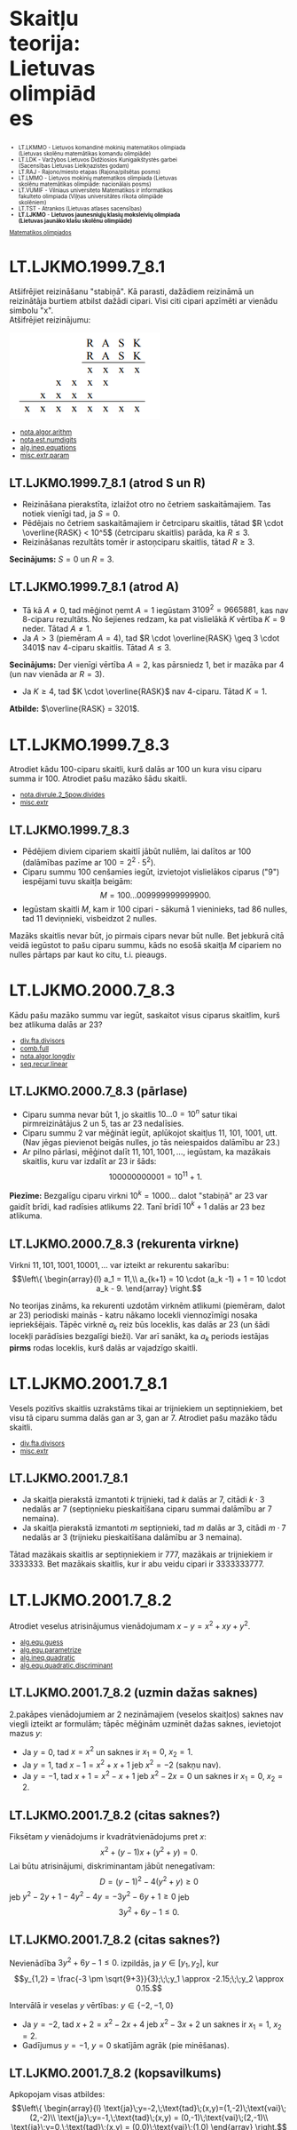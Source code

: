 # &nbsp;

<hgroup style="font-size:70%; width:35%;">

<h1 style="font-size:28pt">Skaitļu teorija: Lietuvas olimpiādes</h1>

</hgroup>
<hgroup style="font-size:70%; width:65%;">

* LT.LKMMO - Lietuvos komandinė mokinių matematikos 
olimpiada (Lietuvas skolēnu matemātikas komandu olimpiāde)
* LT.LDK - Varžybos Lietuvos Didžiosios Kunigaikštystės garbei
(Sacensības Lietuvas Lielkņazistes godam)  
* LT.RAJ - Rajono/miesto etapas (Rajona/pilsētas posms)  
* LT.LMMO - Lietuvos mokinių matematikos olimpiada (Lietuvas skolēnu
matemātikas olimpiāde: nacionālais posms)  
* LT.VUMIF - Vilniaus universiteto Matematikos ir 
informatikos fakulteto olimpiada (Viļņas universitātes 
rīkota olimpiāde skolēniem)  
* LT.TST - Atrankos (Lietuvas atlases sacensības)
* <blue>**LT.LJKMO** - **Lietuvos jaunesniųjų klasių moksleivių olimpiada (Lietuvas
jaunāko klašu skolēnu olimpiāde)**</blue>

[Matematikos olimpiados](http://mif.vu.lt/matematikos-olimpiados/)

</hgroup>


# <lo-sample/> LT.LJKMO.1999.7_8.1

Atšifrējiet reizināšanu "stabiņā". Kā parasti, dažādiem 
reizināmā un reizinātāja burtiem atbilst dažādi cipari. 
Visi citi cipari apzīmēti ar vienādu simbolu "x".  
Atšifrējiet reizinājumu:

![Rēbuss](LT.LJKMO.1999.7_8.1.png)

<small>

* [nota.algor.arithm](#)
* [nota.est.numdigits](#)
* [alg.ineq.equations](#)
* [misc.extr.param](#)

</small>

<!--
lt=
Iššifruokite daugybą "stulpeliu". Kaip visada skirtingoms 
dauginamojo ir daugiklio raidėms atitinka skirtingi skaičiai. 
Visi kiti skaičiai pažymėti vienodu simboliu x.  
Iššifruokite šią sandaugą.
-->

<!--
questionType=Find.All
-->

## <lo-soln/> LT.LJKMO.1999.7_8.1 (atrod S un R)

* Reizināšana pierakstīta, izlaižot otro no četriem saskaitāmajiem. Tas notiek vienīgi tad, ja 
$S=0$. 
* Pēdējais no četriem saskaitāmajiem ir četrciparu skaitlis, 
tātad $R \cdot \overline{RASK} < 10^5$ (četrciparu skaitlis) parāda, ka $R \leq 3$. 
* Reizināšanas rezultāts tomēr ir astoņciparu skaitlis, tātad $R \geq 3$. 

**Secinājums:** $S=0$ un $R=3$. 

## <lo-soln/> LT.LJKMO.1999.7_8.1 (atrod A)

* Tā kā $A \neq 0$, tad mēģinot ņemt $A = 1$ iegūstam $3109^2 = 9665881$, 
kas nav 8-ciparu rezultāts. No šejienes redzam, ka pat vislielākā 
$K$ vērtība $K=9$ neder. Tātad $A \neq 1$. 
* Ja $A > 3$ (piemēram $A=4$), tad $R \cdot \overline{RASK} \geq 3 \cdot 3401$ nav 4-ciparu skaitlis. 
Tātad $A \leq 3$. 

**Secinājums:** Der vienīgi vērtība $A=2$, kas pārsniedz $1$, bet ir mazāka par $4$ (un nav vienāda ar $R=3$).

* Ja $K \geq 4$, tad $K \cdot \overline{RASK}$ nav 4-ciparu. Tātad $K=1$. 

**Atbilde:** $\overline{RASK} = 3201$. 





# <lo-sample/> LT.LJKMO.1999.7_8.3

Atrodiet kādu $100$-ciparu skaitli, kurš dalās ar $100$ 
un kura visu ciparu summa ir $100$. Atrodiet pašu mazāko šādu skaitli. 

<small>

* [nota.divrule.2_5pow.divides](#)
* [misc.extr](#)

</small>

<!--
lt=
Raskite kokį nors $100$-ženklį skaičių, kuris dalijasi 
iš $100$ ir kurio visų skaitmenų suma yra
$100$. Raskite patį mažiausią tokį skaičių.
-->

<!--
questionType=Find.Any,Find.Min
-->



## <lo-soln/> LT.LJKMO.1999.7_8.3

* Pēdējiem diviem cipariem skaitlī jābūt nullēm, lai dalītos ar $100$ (dalāmības pazīme ar $100 = 2^2 \cdot 5^2$). 
* Ciparu summu $100$ cenšamies iegūt, izvietojot vislielākos ciparus ("9") iespējami tuvu skaitļa beigām:
$$M = 100\ldots009999999999900.$$
* Iegūstam skaitli $M$, kam ir $100$ cipari - sākumā $1$ vieninieks, tad $86$ nulles, tad $11$ deviņnieki, visbeidzot $2$ nulles.

Mazāks skaitlis nevar būt, jo pirmais cipars nevar būt nulle. Bet jebkurā citā veidā iegūstot to pašu ciparu summu, 
kāds no esošā skaitļa $M$ cipariem no nulles pārtaps par kaut ko citu, t.i. pieaugs.



# <lo-sample/> LT.LJKMO.2000.7_8.3

Kādu pašu mazāko summu var iegūt, saskaitot visus ciparus skaitlim, 
kurš bez atlikuma dalās ar $23$? 

<small>

* [div.fta.divisors](#)
* [comb.full](#)
* [nota.algor.longdiv](#)
* [seq.recur.linear](#)

</small>

<!--
lt=
Kokią pačią mažiausią sumą galime gauti sudėję visus be liekanos iš $23$
besidalijančio skaičiaus skaitmenis?
-->

<!--
questionType=Find.Min
-->


## <lo-soln/> LT.LJKMO.2000.7_8.3 (pārlase)

* Ciparu summa nevar būt $1$, jo skaitlis $10\ldots0 = 10^n$ satur tikai 
pirmreizinātājus $2$ un $5$, tas ar $23$ nedalīsies.
* Ciparu summu $2$ var mēģināt iegūt, aplūkojot skaitļus $11$, $101$, $1001$, utt. 
(Nav jēgas pievienot beigās nulles, jo tās neiespaidos dalāmību ar $23$.)
* Ar pilno pārlasi, mēģinot dalīt $11, 101, 1001,\ldots$, iegūstam, ka mazākais skaitlis, kuru var izdalīt ar $23$ ir šāds:
$$100000000001 = 10^{11} + 1.$$

**Piezīme:** Bezgalīgu ciparu virkni $10^k = 1000\ldots$ dalot "stabiņā" ar $23$ var gaidīt brīdi, 
kad radīsies atlikums $22$. Tanī brīdī $10^k + 1$ dalās ar $23$ bez atlikuma.


## <lo-soln/> LT.LJKMO.2000.7_8.3 (rekurenta virkne)

Virkni $11,101,1001,10001,\ldots$ var izteikt ar rekurentu sakarību: 
$$\left\{ \begin{array}{l}
a_1 = 11,\\
a_{k+1} = 10 \cdot (a_k -1) + 1 = 10 \cdot a_k - 9.
\end{array} \right.$$

No teorijas zināms, ka rekurenti uzdotām virknēm atlikumi (piemēram, dalot ar $23$) periodiski mainās - katru 
nākamo locekli viennozīmīgi nosaka iepriekšējais. Tāpēc virknē $a_k$ reiz būs loceklis, kas dalās ar $23$ 
(un šādi locekļi parādīsies bezgalīgi bieži). Var arī sanākt, ka $a_k$ periods iestājas **pirms** rodas
loceklis, kurš dalās ar vajadzīgo skaitli.




# <lo-sample/> LT.LJKMO.2001.7_8.1

Vesels pozitīvs skaitlis uzrakstāms tikai ar trijniekiem un 
septiņniekiem, bet visu tā ciparu summa dalās gan ar $3$, gan ar $7$. 
Atrodiet pašu mazāko tādu skaitli. 

<small>

* [div.fta.divisors](#)
* [misc.extr](#)

</small>


<!--
lt=
Sveikas teigiamas skaičius yra užrašomas vien tik 
trejetais ir septynetais, o visų jo
skaitmenų suma dalijasi ir iš $3$, ir iš $7$. 
Raskite patį mažiausią tokį skaičių. 
-->

<!--
questionType=Find.Min
-->

## <lo-soln/> LT.LJKMO.2001.7_8.1

* Ja skaitļa pierakstā izmantoti $k$ trijnieki, tad $k$ dalās
ar $7$, citādi $k \cdot 3$ nedalās ar $7$ (septiņnieku pieskaitīšana
ciparu summai dalāmību ar $7$ nemaina). 
* Ja skaitļa pierakstā izmantoti $m$ septiņnieki, tad $m$ dalās
ar $3$, citādi $m \cdot 7$ nedalās ar $3$ (trijnieku pieskaitīšana
dalāmību ar $3$ nemaina). 

Tātad mazākais skaitlis ar septiņniekiem ir $777$, mazākais ar trijniekiem
ir $3333333$. Bet mazākais skaitlis, kur ir abu veidu cipari ir 
$3333333777$. 





# <lo-sample/> LT.LJKMO.2001.7_8.2

Atrodiet veselus atrisinājumus vienādojumam
$x-y= x^2 + xy+ y^2$.

<small>

* [alg.equ.guess](#)
* [alg.equ.parametrize](#)
* [alg.ineq.quadratic](#)
* [alg.equ.quadratic.discriminant](#)

</small>

<!--
lt=
Raskite sveikuosius lygties 
$x-y= x^2 + xy+ y^2$ sprendinius.
-->

<!--
questionType=Find.All
-->


## <lo-soln/> LT.LJKMO.2001.7_8.2 (uzmin dažas saknes)

2.pakāpes vienādojumiem ar 2 nezināmajiem (veselos skaitļos)
saknes nav viegli izteikt ar formulām; tāpēc mēģinām uzminēt
dažas saknes, ievietojot mazus $y$:

* Ja $y=0$, tad $x = x^2$ un saknes ir $x_1 = 0$, $x_2=1$.  
* Ja $y=1$, tad $x - 1 = x^2 + x + 1$ jeb $x^2 = -2$ (sakņu nav). 
* Ja $y=-1$, tad $x + 1 = x^2 - x + 1$ jeb $x^2 - 2x = 0$ un saknes
ir $x_1 = 0$, $x_2 = 2$.  


## <lo-soln/> LT.LJKMO.2001.7_8.2 (citas saknes?)

Fiksētam $y$ vienādojums ir kvadrātvienādojums pret $x$: 
$$x^2 + (y-1)x + (y^2+y) = 0.$$ 
Lai būtu atrisinājumi, diskriminantam jābūt nenegatīvam:
$$D = (y-1)^2 - 4(y^2 + y) \geq 0$$
jeb $y^2 - 2y + 1 - 4y^2 - 4y = -3y^2 -6y + 1\geq 0$ jeb
$$3y^2 + 6y - 1 \leq 0.$$

## <lo-soln/> LT.LJKMO.2001.7_8.2 (citas saknes?)

Nevienādība $3y^2 + 6y - 1 \leq 0.$ izpildās, ja $y \in [y_1,y_2]$, kur
$$y_{1,2} = \frac{-3 \pm \sqrt{9+3}}{3};\;\;y_1 \approx -2.15;\;\;y_2 \approx 0.15.$$

Intervālā ir veselas $y$ vērtības: $y \in \{ -2,-1,0 \}$

* Ja $y=-2$, tad $x+2 = x^2 - 2x + 4$ jeb $x^2 - 3x + 2$ un saknes ir $x_1 = 1$, $x_2 = 2$. 
* Gadījumus $y = -1$, $y=0$ skatījām agrāk (pie minēšanas). 

## <lo-soln/> LT.LJKMO.2001.7_8.2 (kopsavilkums)

Apkopojam visas atbildes:
$$\left\{ \begin{array}{l}
\text{ja}\;y=-2,\;\text{tad}\;(x,y)=(1,-2)\;\text{vai}\;(2,-2)\\
\text{ja}\;y=-1,\;\text{tad}\;(x,y) = (0,-1)\;\text{vai}\;(2,-1)\\
\text{ja}\;y=0,\;\text{tad}\;(x,y) = (0,0)\;\text{vai}\;(1,0)
\end{array} \right.$$

Citām veselām $y$ vērtībām sakņu nav, jo tad diskriminants 
(vienādojumam attiecībā pret $x$) ir negatīvs.

# <lo-sample/> LT.LJKMO.2002.7_8.1

Ja no skaitļu virknes $2$, $4$, $6$, $8$, $10$, $12$, 
$14$ un $16$ izsvītrotu $4$, $8$, $10$, $14$ un $16$, 
tad atlikušo skaitļu $2$, $6$ un $12$ reizinājums būtu
$144 = 12 \cdot 12$, tātad būtu pilns kvadrāts. 
Kāds ir mazākais skaitļu skaits, ko jāizsvītro no sākotnējās virknes, lai 
atlikušo skaitļu reizinājums būtu pilns kvadrāts?

<small>

* [div.fta.pow.square](#)

</small>


<!--
lt=
Jei iš skaičių $2$, $4$, $6$, $8$, $10$, $12$, 
$14$ ir $16$ išbrauktume $4$, $8$, $10$, $14$ ir $16$, 
tai likusių skaičių $2$, $6$ ir $12$ sandauga būtų lygi
$144 = 12 \cdot 12$, taigi būtų tikslus kvadratas. 
Kiek mažiausiai skaičių
reikėtų išbraukti iš tos eilės, kad likusių skaičių 
sandauga būtų tikslus kvadratas?
-->

<!--
questionType=Find.Min
-->

## <lo-soln/> LT.LJKMO.2002.7_8.1

* Skaitļi $10$ un $14$ noteikti jāsvītro, jo tie ir vienīgie, kuri 
satur attiecīgi reizinātājus $5$ un $7$. 
* Sareizinot visus citus, iegūstam $2^{13} \cdot 3^2$. 
Pirmreizinātājs $2$ kāpināts nepāra pakāpē, bet vajag pāra (citādi 
nebūs pilns kvadrāts). 

**Atbilde:** Jāsvītro vismaz trīs reizinātāji. 
Piemēram, $10$, $14$ un arī $2$ ($2$ vietā var ņemt $8$ - abos 
gadījumos tur pirmreizinātājs $2$ ir nepāru pakāpē). 



# <lo-sample/> LT.LJKMO.2002.7_8.2

<div style="font-size:70%">

Dots vienādojums
$$3xy - x - 2y = 8.$$
**(a)** Atrodiet vienu veselu skaitļu pāri $(x; y)$, kas apmierina šo vienādojumu.  
**(b)** Atrodiet divus veselu skaitļu pārus, kas apmierina šo vienādojumu.  
**(c)** Atrodiet trīs veselu skaitļu pārus, kas apmierina šo vienādojumu.  
**(d)** Atrodiet visus šī vienādojuma atrisinājumu pārus.

</div>

<!--
lt=
Duota lygtis
$$3xy - x - 2 y = 8.$$
**(a)** Raskite vieną sveikųjų skaičių porą $(x; y)$, tenkinančią šią lygtį.  
**(b)** Raskite dvi sveikųjų skaičių poras, tenkinančias šią lygtį.  
**(c)** Raskite tris sveikųjų skaičių poras, tenkinančias šią lygtį.  
**(d)** Raskite visas šios lygties sveikųjų sprendinių poras.
-->

<!--
questionType=Find.Any,Find.All
-->


# <lo-sample/> LT.LJKMO.2002.7_8.4

Ar $S(n)$ apzīmējam naturāla skaitļa $n$ ciparu summu, piemēram, 
$S(129) = 1+2+9=12$. Skaitļus $n$ un $m$ sauksim par *radniecīgiem*, ja 
$n+S(n)=m+S(m)$. Atrodiet:  
**(a)** divus radniecīgus skaitļus;  
**(b)** trīs savstarpēji radniecīgus skaitļus;  
**(c)** vai eksistē $23$ savstarpēji radniecīgi skaitļi?

<!--
lt=
Simboliu $S(n)$
žymėsime natūraliojo skaičiaus $n$ skaitmenų sumą, pavyzdžiui,
$S(129) = 1+2+9=12$. Skaičius $n$ ir $m$ vadinsime *giminingais*, jei
$n+S(n)=m+S(m)$. Raskite:  
**(a)** du giminingus skaičius;  
**(b)** tris tarpusavyje giminingus skaičius;  
**(c)** ar egzistuoja $23$ tarpusavyje giminingi skaičiai?
-->

<!--
questionType=Find.Any,ProveDisprove.Exists
-->


# <lo-sample/> LT.LJKMO.2003.7_8.3

Atrodiet kaut vienu tādu skaitli, kas beidzas ar "2003", 
dalās ar $2003$ un kura ciparu summa vienāda ar $2003$. 

<small>

* [nota.combine.padding](#)
* [misc.invar](#)
* [seq.arithm.mod](#)

</small>

<!--
lt=
Nurodykite nors vieną tokį skaičių, kuris baigiasi "2003", 
dalijasi iš $2003$ ir kurio skaitmenų suma yra lygi $2003$.
-->

<!--
questionType=Find.Any
-->

## <lo-hints/>  LT.LJKMO.2003.7_8.3

* Vai protam apmierināt katrus divus no trim nosacījumiem?
* Kurus divus nosacījumus ir visgrūtāk apmierināt?
* Kā noteikta lieluma soļiem palielināt ciparu summu, saglabājot dalāmību ar $2003$?
Vai mākam izveidot (ja nepieciešams divus vai vairākus) tāda lieluma soļus, 
lai ciparu summa varētu pieaugt tieši līdz $2003$.

## <lo-soln/> LT.LJKMO.2003.7_8.3 (polsterēšana)

* Ir viegli panākt, lai skaitlis beigtos ar cipariem "2003" - var vienkārši uzrakstīt $2003$. 
* Sākotnējais skaitlis $2003$ dalās ar $2003$.
* Sākotnējo skaitli var "polsterēt":
    * Skaitļa pierakstā (izņemot beidzamos $4$ ciparus) iesprauž jaunus gabalus "2003" (vai skaitļa $2003$ 
daudzkārtņus). 
    * Skaitļa dalāmība ar $2003$ saglabājas, bet ciparu summa pieaug. 

Pirmā polsterēšanas doma (var dabūt ciparu summas, kas dalās ar $5$):
$$\underbrace{2003}\underbrace{2003}\ldots\underbrace{2003}.$$


## <lo-soln/> LT.LJKMO.2003.7_8.3 (piemēra koriģēšana)

* Iespraužot skaitļa pieraksta vidū jaunu fragmentu "2003", 
ciparu summa pieaug par soli $5$ (tas joprojām 
beidzas ar cipariem "2003" un dalās ar $2003$). 
* Ciparu summu $2000$ var iegūt, iespraužot šo fragmentu $400$ reizes.
* Kā dabūt par $3$ lielāku ciparu summu? Vai eksistē fragments, kurš 
dalās ar $2003$, bet tā ciparu summa ir $3$ (vai skaitlis, kas dod 
atlikumu $3$, dalot ar $5$)? 


## <lo-soln/> LT.LJKMO.2003.7_8.3 (2003k ciparu summas)

* Aplūkojam aritmētisku progresiju ar $2003$ daudzkārtņiem
un katra šāda skaitļa $2003k$ ciparu summu $S(2003k)$:

<table>
<tr>
<th>$k$</th><td>$1$</td><td>$2$</td><td>$3$</td><td>$4$</td><td>$5$</td><td>$6$</td><td>$7$</td><td>$\ldots$</td>
</tr>
<tr>
<th>$2003 \cdot{}k$</th>
<td>$2003$</td><td>$4006$</td><td>$6009$</td><td>$8012$</td><td>$10015$</td><td>$12018$</td><td>$14021$</td><td>$\ldots$</td>
</tr>
<tr>
<th>$S(2003 \cdot{}k)$</th>
<td>$5$</td><td>$10$</td><td>$15$</td><td>$11$</td><td>$7$</td><td>$12$</td><td>$8$</td><td>$\ldots$</td>
</tr>
</table>



Redzam, ka $7\cdot{}2003$ ciparu summa ir $8$. Tam pievienojot fragmentus $2003$, var dabūt, lai ciparu summa 
būtu $8,13,18,23,\ldots,1998,2003$. Meklētā skaitļa piemērs:
$$14021\underbrace{2003}_{\text{1.reize}}\underbrace{2003}_{\text{2.reize}}\ldots\underbrace{2003}_{\text{399.reize}}.$$






# <lo-sample/> LT.LJKMO.2003.7_8.4

No naturāliem skaitļiem $1,2,\ldots{},22\,$, 
izmantojot tos visus pa vienai reizei, tika 
izveidotas $11$ parastas daļas. 
Kāds lielākais skaits no šīm daļām var būt 
vienāds veseliem skaitļiem?

<small>

* [comb.graph.bipartite](#)
* [div.prop.primes](#)

</small>

<!--
lt=
Iš natūraliųjų skaičių nuo $1$ iki $22$, 
panaudojus juos visus po vieną kartą, buvo
sudaryta $11$ trupmenų. Koks galėjo būti 
didžiausias skaičius trupmenų, lygių
sveikiems skaičiams?
-->

<!--
questionType=Find.Max
-->


## <lo-soln/> LT.LJKMO.2003.7_8.4 (piemērs)

* Visai daudzi skaitļi $[1;22]$ dalās viens ar otru.
* Sadalām kopu divās daļās (no $1$ līdz $11$ un arī 
no $12$ līdz $22$). Centīsimies iespējami vairāk likt pāros
skaitļus no pretējām daļām, veidojot *divdaļīgu grafu*. 

![Piemērs](LT.LJKMO.2003.7_8.4.png)

Vairums bultiņu ir starp $n$ un $2n$. 
Visas citas ir violetas. Viena ir novilkta starp virsotnēm $2$ un $4$ (abas 
atrodas vienā daļā) - tas vairs neatbilst divdaļīga grafa nosacījumam.


## <lo-soln/> LT.LJKMO.2003.7_8.4 (nevar labāk)

* Pirmskaitļi $13,17,19$ visi pārsniedz $22/2 = 11$, tie nevar būt nevienai 
veselai daļai saucējā. 
* Visi šie pirmskaitļi dalās ar $1$, bet tikai vienu var savienot ar $1$, 
jo skaitļi daļās nedrīkst atkārtoties. 
* Tātad divi skaitļi noteikti paliek bez pāra (mūsu gadījumā $17$ un $19$). 
To veidotā daļa būs vienīgā neveselā.


# <lo-sample/> LT.LJKMO.2004.7_8.1

$7$-ciparu skaitlis uzrakstāms ar $7$ dažādiem cipariem un dalās ar visiem 
septiņiem saviem cipariem.  
**(a)** Atrodiet vienu šādu $7$-ciparu skaitli;  
**(b)** Atrodiet pašu lielāko tādu $7$-ciparu skaitli;  
**(c)** Atrodiet pašu mazāko tādu $7$-ciparu skaitli.

<!--
lt=
$7$-ženklis skaičius užrašomas $7$ skirtingais skaitmenimis ir 
dalijasi iš visų $7$ savo skaitmenų.  
**(a)** Raskite vieną tokį $7$-ženklį skaičių;  
**(b)** Raskite patį didžiausią tokį $7$-ženklį skaičių;  
**(c)** Raskite patį mažiausią tokį $7$-ženklį skaičių.
-->

<!--
questionType=Find.Any,Find.Max,Find.Min
-->



# <lo-sample/> LT.LJKMO.2004.7_8.3

Nenegatīvi veseli skaitļi $m$ un $n$ apmierina nosacījumu
$$mn - n + m = 2004.$$
**(a)** Atrodiet vienu tādu skaitļu $m$ un $n$ pāri $(m; n)$;  
**(b)** Atrodiet visus iespējamos tādus skaitļu $m$ un $n$ pārus.

<!--
lt=
Neneigiami sveikieji skaičiai $m$ ir $n$ tenkina sąlygą
$$mn - n + m = 2004.$$
**(a)** Raskite vieną tokią skaičių $m$ ir $n$ porą $(m; n)$;
**(b)** Raskite visas galimas tokias skaičių $m$ ir $n$ poras.
-->

<!--
questionType=Find.Any,Find.All
-->


# <lo-sample/> LT.LJKMO.2005.7_8.2

Skaitļu $83$ un $89$ pāri $(83;89)$ sauc par *simta pāri*, jo 
$83 + 8 + 9 = 100$ un $89 + 8 + 3 = 100$. 
Cik pavisam ir divciparu simta pāru? Atrodiet tos.

<!--
lt=
Skaičių $83$ ir $89$ pora $(83;89)$ yra vadinama šimtine pora, 
nes $83 + 8 + 9 = 100$ ir $89 + 8 + 3 = 100$. 
Kiek yra dviženklių šimtinių skaičių porų? Nurodykite jas.
-->

<!--
questionType=Find.Count,Find.All
-->



# <lo-sample/> LT.LJKMO.2006.7_8.1

Tikai ar nullēm un vieniniekiem uzrakstāms $11$-ciparu skaitlis beidzas ar "11" un 
dalās ar $11$.   
**(a)** Atrodiet kaut vienu tādu $11$-ciparu skaitli.  
**(b)** Atrodiet pašu mazāko tādu $11$-ciparu skaitli.  
**(c)** Atrodiet pašu lielāko tādu $11$-ciparu skaitli.

<!--
lt=
Vien tik nuliais ir vienetais užrašomas $11$-ženklis skaičius baigiasi "11" ir
dalijasi iš $11$.  
**(a)** Nurodykite kokį nors vieną tokį $11$-ženklį skaičių.  
**(b)** Suraskite patį mažiausią tokį $11$-ženklį skaičių.  
**(c)** Suraskite patį didžiausią tokį $11$-ženklį skaičių.
-->

<!--
questionType=Find.Any,Find.Min,Find.Max
-->


# <lo-sample/> LT.LJKMO.2006.7_8.4

<div style="font-size:70%">

Vienādojumu sistēmu
$$\left\{ \begin{array}{l}
a^2+b^2= 2(c+d)\\
c^2+d^2=2(a+b)
\end{array} \right.$$
risināsim veselos skaitļos $a$, $b$, $c$ un $d$.  
**(a)** Atrodiet vienu tādu skaitļu $a$, $b$, $c$ un $d$ četrinieku $(a,b,c,d)$.  
**(b)** Atrodiet divus tādus skaitļu $a$, $b$, $c$ un $d$ četriniekus $(a,b,c,d)$.  
**(c)** Atrodiet visus tādus skaitļu $a$, $b$, $c$ un $d$ četriniekus $(a,b,c,d)$.

</div>

<!--
lt=
Lygčių sistemą
$$\left\{ \begin{array}{l}
a^2+b^2= 2(c+d)\\
c^2+d^2=2(a+b)
\end{array} \right.$$
spręsime sveikaisiais skaičiais $a$, $b$, $c$ ir $d$.  
**(a)** Nurodykite vieną tokį skaičių $a$, $b$, $c$ ir $d$ ketvertą $(a,b,c,d)$.  
**(b)** Nurodykite du tokius skaičių $a$, $b$, $c$ ir $d$ ketvertus $(a,b,c,d)$.  
**(c)** Raskite visus tokius skaičių $a$, $b$, $c$ ir $d$ ketvertus $(a,b,c,d)$.
-->

<!--
questionType=Find.Any,Find.All
-->


# <lo-sample/> LT.LJKMO.2007.7_8.2

**(a)** Barons Minhauzens netic, ka visus veselos pozitīvos skaitļus no $1$ līdz $16$
iespējams izrakstīt vienā rindā tā, ka jebkuru divu blakus esošu skaitļu 
summa būtu pilns kvadrāts. Vai baronam ir taisnība, tam neticot?  
**(b)** Barons Minhauzens tic, ka visus veselos pozitīvos skaitļus no 
$1$ līdz $16$ var izrakstīt pa apli tā, ka jebkuru divu blakus esošu skaitļu 
summa būtu pilns kvadrāts. Vai baronam ir taisnība, šādi uzskatot? 

<small>

* [comb.graph.cycle](#)

</small>


<!--
lt=
**(a)** Baronas Miunhauzenas nė už ką netiki, kad būtų galima 
visus sveikuosius teigiamus skaičius nuo $1$ iki $16$ surašyti 
į vieną eilutę taip, kad bet kurių dviejų kaimyninių skaičių
suma būtų tikslus kvadratas. Ar baronas yra teisus taip netikėdamas?  
**(b)** Baronas Miunhauzenas tvirtai tiki, kad pavyks visus 
sveikuosius teigiamus skaičius nuo $1$ iki $16$ surašyti ratuku taip, 
kad bet kurių dviejų kaimyninių skaičių suma būtų tikslus
kvadratas. Ar baronas yra teisus taip tikėdamas?
-->

<!--
questionType=ProveDisprove.Exists
-->


# <lo-sample/> LT.LJKMO.2007.7_8.4

<div style="font-size:70%">

**(a)** Šerloks Holmss kopā ar doktoru Vatsonu gribētu atrast visus
veselu pozitīvu skaitļu $x$ un $y$ pārus $(x, y)$, kam 
$$x^2 - y^2 - x + y = 10.$$
Cik tādu pāru viņi atradīs un kādi ir šie pāri?  
**(b)** Mēģiniet viņiem palīdzēt un noskaidrojiet, vai ir iespējams 
tāds veselu pozitīvu skaitļu $x$ un $y$ pāris $(x, y)$, ka
$$x^2 - y^2 - x + y = 2007.$$

</div>

<!--
lt=
**(a)** Šerlokas Holmsas kartu su daktaru Vatsonu norėtų surasti 
visas sveikųjų teigiamų skaičių $x$ ir $y$ poras $(x, y)$, kad
$$x^2 - y^2 - x + y = 10.$$
Kiek tokių porų jie suras, ir kokios yra tos poros?  
**(b)** Pamėginkite padėti jiems ir raskite, jeigu tai tik įmanoma, 
tokią sveikųjų teigiamų skaičių $x$ ir $y$ porą $(x, y)$, kad
$$x^2 - y^2 - x + y = 2007.$$
-->

<!--
questionType=Find.Count,Find.All,ProveDisprove.Exists
-->


# <lo-sample/> LT.LJKMO.2008.7_8.1

<div style="font-size:70%">

Kļuvuši nopietnāki, Toms un Džerijs 
iekārtojās darbā dalītāju uzskaites inspekcijā. 
Pirmais viņiem uzticētais darbs bija pārbaudīt pēc 
kārtas uzrakstītus skaitļa $30$ daudzkārtņus, t.i. 
skaitļus $30, 60, 90, 120, \ldots$.  
Par katru skaitļa $30$ daudzkārtni, kuram pašam ir tieši $30$ dalītāju, 
viņiem tika apsolīta prēmija. 
Par pirmo pārbaudīto skaitli $30$ Toms un Džerijs prēmiju nesaņems, jo pašam 
skaitlim $30$ tik daudz dalītāju nav. To ir tikai $8$, jo visi 
skaitļa $30$ dalītāji ir 
$$1, 2, 3, 5, 6, 10, 15\;\;\text{un}\;\;30.$$
**(a)** Vai var atrast kaut vienu tādu skaitļa $30$ daudzkārtni, par kuru 
Toms un Džerijs dabūtu prēmiju?  
**(b)** Vai var atrast $2$ tādus $30$ daudzkārtņus, kam ir pa $30$ dalītājiem?  
**(c)** Vai var atrast $6$ tādus $30$ daudzkārtņus?  
**(d)** Vai Toms un Džerijs var iegūt $8$ prēmijas? 

</div>


<!--
lt=
Surimtėję Tomas ir Džeris įsidarbino kontrolieriais 
Daliklių apskaitos inspekcijoje. Pats
pirmasis jiems pavestas darbas buvo iš eilės tikrinti 
visų skaičiaus $30$ kartotinių, t.y. skaičių
$$30, 60, 90, 120, \ldots$$
daliklių kiekį. Už kiekvieną tokį $30$ kartotinį, kuris pats turi 
lygiai $30$ daliklių, jiems buvo pažadėta premija. 
Už patį pirmą patikrintą skaičių $30$ Tomas ir Džeris premijos negaus, nes pats
skaičius $30$ tiek daliklių neturi – jų tėra tik $8$, nes visi skaičiaus $30$ dalikliai yra
$$1, 2, 3, 5, 6, 10, 15\;\;\text{ir}\;\;30.$$
**(a)** Ar galima surasti nors vieną tokį skaičiaus $30$ kartotinį, 
už kurį Tomas ir Džeris gautų premiją?  
**(b)** Ar galima surasti $2$ tokius $30$ kartotinius, turinčius po $30$ daliklių?  
**(c)** Ar galima surasti $6$ tokius $30$ kartotinius?  
**(d)** Ar gali Tomas ir Džeris gauti $8$ premijas? 
-->

<!--
questionType=ProveDisprove.Exists
-->



# <lo-sample/> LT.LJKMO.2008.7_8.2

Alisa raksta astoņus ciparus, kas lielāki par vienu - $2$, $3$, $4$, $5$, $6$, $7$, 
$8$ un $9$ pa vienam katrā no $8$
vienādības lodziņiem tā, lai vienādība būtu patiesa. 
Ar ko vienāda lielākā no trim daļām šajā vienādībā?

![Lodziņi](LT.LJKMO.2008.7_8.2.png)

<!--
lt=
Alisa aštuonis didesnius už $1$ skaitmenis $2$, $3$, $4$, $5$, $6$, $7$, 
$8$ ir $9$ įrašo kiekvieną į lygiai vieną iš $8$
lygybės langelių taip, kad lygybė būtų teisinga. 
Kam yra lygi pati didžiausioji iš tų trijų 
teisingos lygybės trupmenų? 
-->

<!--
questionType=Find.Max
-->

# <lo-sample/> LT.LJKMO.2008.7_8.4

Veselīgais skeptiķis Sančo Pansa neparko netic, ka 
nepieredzējis meklētājs varētu atrast tādu naturālu 
skaitli $n$, ka lielais skaitlis $n^6 + 206$ 
dalītos bez atlikuma ar citu palielu skaitli $n^2 + 2$, 
bet Dons Kihots arvien daudzina, ka tādi skaitļi ir. 
Varbūt tiešām iespējams noskaidrot, cik tādu ir 
un kādi tie ir?

<!--
lt=
Sveikas skeptikas Sanča Pansa nė už ką netiki, 
kad nepatyręs ieškotojas galėtų surasti tokį
natūralųjį skaičių $n$, kad didelis skaičius $n^6 + 206$ 
dalytųsi be liekanos iš nemenko skaičiaus $n^2 + 2$, 
o don Kichotas užsispyręs vis kartoja, 
kad tokių skaičių yra. Negi tikrai įmanoma
nustatyti, kiek jų yra ir kokie jie yra? 
-->

<!--
questionType=ProveDisprove.Exists,Find.All
-->

# <lo-sample/> LT.LJKMO.2009.7_8.3

<div style="font-size:70%">

Klusās ziemas naktīs, kad izklīst pēdējie nesteidzīgie gājēji, 
mūžīgais pilsētas uzraugs, klusais Rolands mierīgi nokāpj centrā no 
pjedestāla un ar maestro Raini liek tādu, kā viņi to sauc, 
*kluso Brēmenes pasjansu*. Tam nepieciešamas $7$ dažādas 
kartiņas ar skaitļiem $0$, $1$, $2$, $3$, $4$, $5$, $6$ -
katrā kartiņā ierakstīts pa vienam skaitlim.
Rolands ar Raini tad pārmaiņus ņem pa kartiņai, 
parasti pirmais kartiņu ņem Rolands. 
Tas, kurš agrāk nekā viņa pretinieks no savām kartiņām 
(ne obligāti visām) saliek naturālu skaitli, kurš bez atlikuma 
dalās ar $17$, uzvar. Portālā ihaha.com izplatījās
nežēlīgi strīdi par to, vai var vāds no viņiem var vienmēr 
ņemt kartiņas tā, lai uzvarētu, vienalga ko darītu viņa pretinieks. 
Atradās viens gudrinieks, Rekss, kurš nepaguris apgalvo, ka:  
**(a)** ja kāds no viņiem arī var vienmēr uzvarēt, lai ko arī nemēģinātu 
otrs spēlētājs, tad uzvarētājs ir tas, kurš sāk. 
Vai gudriniekam Reksam ir taisnība? Atbildi pamatojiet.  
**(b)** Vai tiešām kāds no viņiem var vienmēr uzvarēt, lai 
ko nedarītu viņa pretinieks?  
Kā tur ir? Atbildi pamatojiet.

</div>

<!--
lt=
Tyliomis žiemos naktimis, kai išsiskirsto paskutinieji
negausūs praeiviai, amžinasis miesto sergėtojas tylusis
Rolandas ramiai nulipa centre nuo pjedestalo ir su 
maestro Rainiu dėlioja tokį, kaip jie vadina, 
*tylųjį Brėmų pasiansą*. Tam reikalingos $7$ skirtingos
kortelės su skaičiais $0$, $1$, $2$, $3$, $4$, $5$, $6$ - 
kiekvienoje kortelėje įrašytas vienintelis skaičius. 
Rolandas su Rainiu tada pakaitomis ima po kortelę, 
paprastai pirmasis kortelę ima Rolandas. 
Tas, kuris anksčiau negu jo varžovas iš savo turimų kortelių 
(nebūtinai visų) sudaro natūralųjį skaičių, kuris be liekanos
dalijasi iš $17$, laimi. Portale ihaha.com įsiplieskė 
nuožmūs ginčai apie tai, ar gali kuris nors iš jų visada imti 
korteles taip, kad vis tiek laimėtų, kad ir ką bedarytų jo 
varžovas. Atsirado vienas gudročius, vardu Reksas, kuris
išsijuosęs tvirtino, kad:  
**(a)** jeigu jau kuris nors iš jų ir gali visada laimėti, kad ir 
ko besigriebtų kitas žaidėjas, tai tuo laiminčiuoju yra tas, 
kuris pradeda.  
Ar teisus gudročius Reksas? Atsakyma pagrįskite.  
**(b)** Tai ar gali kuris nors iš jų visada laimėti, kad ir ko 
besigriebtų jo varžovas?  
Kaip čia yra? Atsakymą, suprantama, irgi pagrįskite.
-->

<!--
questionType=ProveDisprove.ForAll,Algorithm
-->


# <lo-sample/> LT.LJKMO.2009.7_8.4

<div style="font-size:70%">

Šajā krustskaitļu mīklā (nejaukt ar krustvārdu mīklu) 
maestro Rainis par katru cenu grib ierakstīt $4$ divciparus 
skaitļus - $2$ horizontāli un $2$ vertikāli. Viņš ir
labi iekalis sev galvā, ka neviens divciparu skaitlis 
nesākas ar nulli. Viņš apņēmies šos četrus divciparu
skaitļus ierakstīt izraudzītajā kārtībā, paskaidrodams, 
kādēļ šai krustskaitļu mīklai ir viens vienīgs atrisinājums.

![Krustvārdu mīkla](LT.LJKMO.2009.7_8.4.png)

**Horizontāli:** 1. Skaitļa $3$ daudzkārtnis. 3. Trīskāršots pirmais skaitlis.  
**Vertikāli:** 1. Skaitļa $25$ daudzkārtnis. 2. Pilns kvadrāts. 

</div>

<!--
lt=
Į šį kryžiaskaitį (nepainioti su kryžiažodžiu) maestro 
Rainys nori žūtbūt įrašyti $4$ dviženklius skaičius - 
$2$ horizontaliai ir $2$ vertikaliai. Jis yra gerai įsikalęs
sau į galvą, kad joks dviženklis skaičius neprasideda nuliu. 
Jis pasiryžęs šiuos keturis dviženklius skaičius įrašyti pasirinktąja
tvarka, paaiškindamas, kodėl šis kryžiaskaitis turi vienintelį
sprendinį. 

![Kryžiažodis](LT.LJKMO.2009.7_8.4.png)

**Horizontaliai:** 1. Skaičiaus $3$ kartotinis. 3. Trigubas pirminis skaičius. 
**Vertikaliai:** 1. Skaičaus $25$ kartotinis. 2. Tikslusis kvadratas.
-->

<!--
questionType=Prove.Exists
-->



# <lo-sample/> LT.LJKMO.2010.7_8.1

<div style="font-size:70%">

Jūru princese visgudrākajiem Sinbada kuģa jūrniekiem jautāja, vai 
var starp skaitļiem, kas ir vienādības kreisajā pusē
$$7^5\;\;7^4\;\;7^3\;\;7^2\;\;7\;\;1\,=\,2009$$
salikt iekavas un aritmētisku darbību zīmes, kad 
uzrakstītā vienādība izrādītos patiesa.  
Ko gudrākajiem jūrniekiem vajadzētu atbildēt princesei?  
Atbildi, protams, jūrnieki pamatoja, lai princese par viņiem nezobotos.  
Vai to var izdarīt?

</div>

<!--
lt=
Jūrų princesė visų išmintingesnių Sinbado laivo jūrininkų klausinėdavo, ar
galima tarp skaičių, esančių kairiojoje lygybės pusėje 
$$7^5\;\;7^4\;\;7^3\;\;7^2\;\;7\;\;1\,=\,2009$$
sudėlioti skliaustus ir aritmetikos veiksmų 
ženklus, kad užrašytoji lygybė pasidarytų teisinga.  
Ką turėtų atsakyti princesei išmintingieji jūrininkai?  
Atsakymą, suprantama, jūreiviai pagrįsdavo, kad princesė iš jų nesišaipytų.  
Ar tai įmanoma?
-->

<!--
questionType=ProveDisprove.Exists
-->



# <lo-sample/> LT.LJKMO.2010.7_8.5

Princese lūdza Sinbadam visiem paskaidrot, vai skaitlis
$4^{20} + 2^{20} + 1$ tiešām dalās vēl ar kādu trešo naturālo skaitli, 
bet ne tikai ar $1$ un, zināms, pats ar sevi.  
(Zinātniski izsakoties, Princese apvaicājās, vai tas 
skaitlis ir pirmskaitlis, vai nē.)  
Kā tur ir? Atbildi princesei pamatojiet. 

<!--
lt=
Princesė prašo Sinbado visiems paaiškinti, ar skaičius 
$4^{20} + 2^{20} + 1$ tikrai
dalijasi dar iš kokio nors trečiojo natūraliojo skaičiaus, 
o ne tik kad iš $1$ ir, žinoma, pats iš savęs.  
(Mokslininkų kalba kalbant, Princesė, suprantama, 
teiraujasi, ar tas skaičius yra pirminis skaičius, ar nėra.)  
Tai kaip ten yra? Atsakymą princesei pagrįskite. 
-->

<!--
questionType=ProveDisprove.Exists
-->

# <lo-sample/> LT.LJKMO.2011.7_8.1

Ķīvīte Matilde no kaut kurienes atnesa trīsciparu skaitli, 
cūka Kamila tūlīt rotaļīgi samainīja vietām tā vienu un desmitu 
ciparus, bet Ēzelītis Daiņus, neko negaidīdams un nevienam nevaicādams, 
ņēma un saskaitīja abus šos skaitļus.  
Zirgs Dominiks pajautāja, kāda gan ir šī summa?  
Ēzelītis Daiņus pēkšņi kļuva ļoti noslēpumains un pateica, ka šo skaitļu 
summai ir $4$ cipari un tā sākas ar cipariem $173$.  
Zirgs Dominiks nolēma atrast, kāds varētu būt tas pēdējais, 
ceturtais vēl nezināmās summas (vienu pozīcijas) cipars.

<!--
lt=
Pempė Matilda iš kažkur (o iš kur – ji nė už ką nepasakys) 
atnešė triženklį skaičių, kielė Kamilė tuojau žaismingai 
perstatė vietomis jo vienetų ir dešimčių skaitmenis, 
o Asiliukas Dainius nieko nelaukdamas ir niekieno 
nepasiklausęs ėmė ir sudėjo abu tuos skaičius.  
Arklys Dominykas paklausė, kokia gi yra ta suma yra?  
Asiliukas Dainius staiga pasidarė labai paslaptingas ir tepasakė, kad tų skaičių suma
turi $4$ skaitmenis ir prasideda skaitmenimis $173$.  
Arklys Dominykas nusprendė surasti, koks galėtų būti tas 
paskutinysis $4$-tasis dar nežinomas tos sumos (vienetų) skaitmuo.
-->

<!--
questionType=Find.All
-->

# <lo-sample/> LT.LJKMO.2011.7_8.2

<div style="font-size:70%">

Naskā cūka Kamila simtgadīga ozola virsotnē atrada senu pergamentu ar 
titullapā uzrakstītu simtciparu skaitli. Tā pirmie $49$ cipari visi 
bija deviņnieki, $50$-tais cipars vispār nebija redzams, 
tas bija pilnīgi izbalējis, tālāk tanī bija vēl $49$ nulles, bet
pats pēdējais šī 100-ciparu skaitļa cipars bija deviņnieks.  
Pēdējais rokraksta teikums svinīgi vēstīja, ka 
šis $100$-ciparu skaitlis pats noteikti ir kāda ievērojama naturāla skaitļa kvadrāts.  
Zirgs Dominiks zina, ka cūka Kamila no viņa neatstāsies, 
līdzkamēr viņš sīki, precīzi un ļoti saprotami neizklāstīs, 
kāds tad ir šī 100-ciparu skaitļa izdzisušais 50-tais cipars, 
un līdzkamēr viņš viņai neparādīs, ar cik cipariem rakstāms
un kāds skaitlis jāceļ kvadrātā, lai iegūtu sākotnējo skaitli. 

</div>


<!--
lt=
Guvioji Kielė Kamilė šimtamečio ąžuolo viršūnėje rado 
senovinį pergamentą su tituliniame puslapyje užrašytu 
šimtaženkliu skaičiumi. Jo pirmieji $49$ skaitmenys buvo 
visi devynetai, $50$-tojo skaitmens apskritai nesimatė, 
jis buvo visai išblukęs, toliau jame buvo dar $49$ nuliai, 
o pats paskutinysis to 100-ženklio skaitmuo buvo vėl devynetas.  
Paskutinis rankraščio sakinys iškilmingai bylojo, kad tas 
visas $100$-ženklis skaičius pats garantuotai yra kažinkokio 
įžymaus natūraliojo skaičiaus kvadratas.  
Arklys Dominykas žino, kad Kielė Kamilė neatstos nuo jo tol, 
kol jis jai smulkiai tiksliai ir labai suprantamai neišguldys, 
koks gi yra tas $50$-tasis išblukęs to $100$-ženklio
skaičiaus skaitmuo ir kol jis jai neparodys, 
keliaženklio ir kokio skaičiaus kvadratas yra tas pradinis skaičius. 
--> 

<!--
questionType=Find.All
-->


# <lo-sample/> LT.LJKMO.2012.7_8.1

<div style="font-size:70%">

Dzenītis Baltrus, kurš pats ir liels putnu arodbiedrību aktīvists un, ko te slēpt, 
Atamana Žagatas vēlēšanu uzticamais un personīgais padomdevējs, 
maiņas beigās ļoti mīl sausajā priedē vēl iekalt kādu saskaitīšanu 
vai dalīšanu stabiņā. Pēdējā laikā Juoku mežā kā epidēmija izplatījās skaitļu divkāršošana. 
Tā arī vakar, pirms lidošanas mājās, kādā liepā Dzenītis Baltrus 
atrada trīsciparu skaitli, kura pierakstā nebija nuļļu. 
Viņš to divkāršoja un atviegloti nopūtās, redzot, ka arī divkāršotajā 
skaitlī nuļļu ciparu nav. 
Viņš sāka domāt, kādu lielāko skaitu reižu šādi divkāršojot var 
samazināties divkāršotā skaitļa ciparu reizinājums. 
(Par to, ka no divkāršošanas trīsciparu skaitļa ciparu reizinājums 
var samazināties, Dzenītis Baltrus pārliecinājās, skatoties 
uz piemēru: $661 \cdot 2 = 1322$).  
Citiem vārdiem, Dzenītim Baltrusam jāiekaļ šāds uzdevums: 
Trīsciparu skaitli bez nulles cipariem divkāršoja un divkāršotajā 
skaitlī arī nav nulles ciparu. Kādu lielāku skaitu reižu pēc vienas 
tādas divkāršošanas var samazināties skaitļa ciparu reizinājums.

</div>


<!--
lt=
Genelis Baltrus, kuris pats yra didis paukščių profsąjungų aktyvistas ir, ko čia
slėpti, paties Atamano Šarkos rinkimų patikėtinis ir asmeninis patarėjas, baigęs pamainą
labai mėgsta sausoje pušyje dar pakalinėti kokią sudėtį stulpeliu ar dalybą kampu.
Pastaruoju metu kaip kokia epidemija Juokų miške paplito skaičių dvigubinimas. Štai ir
vakar prieš skrisdamas namo Grainio liepoje Genelis Baltrus dar susirado triženklį
skaičių, kuris buvo, žinoma, be nulių (nuo nulinių skaitmenų Genelis Baltrus čiaudėja),
padvigubino jį ir lengviau atsiduso pamatęs, kad ir padvigubintame skaičiuje nulinių
skaitmenų nėra. Ir pradėjo jis galvoti, kiek daugiausiai kartų taip dvigubinant gali
sumažėti dvigubinamojo skaičiaus skaitmenų sandauga. (O kad nuo dvigubinimo
triženklio skaičiaus skaitmenų sandauga gali sumažėti Genelis Baltrus įsitikino
žiūrėdamas į pavyzdį: $661 \cdot 2 = 1322$).
Kitaip sakant, genelis Baltrus turi “sukalti” tokį uždavinį. Triženklis skaičius be
nulinių skaitmenų buvo padvigubintas ir nulinių skaitmenų padvigubintame skaičiuje vėl
nėra. Kiek daugiausiai kartų po vieno tokio padvigubinimo gali sumažėti triženklio
skaičiaus skaitmenų sandauga?
-->

<!--
questionType=Find.Max
-->


# <lo-sample/> LT.LJKMO.2012.7_8.2

<div style="font-size:70%">

Žagatu, sīļu un bezdelīgu specializētajā daiļamatniecības skolā, kur 
kopš gadsimtiem allaž pastiprināti mācīja aritmētiku un spīdīgo akmentiņu cenu 
svārstības, šīgada pēdējā kontroldarbā, gan ne visiem, bet tikai vairāk aritmētikā iedziļinājušamies, 
tika ieteikts tāds "brīvprātīgi obligātais" uzdevums, kas sastāv no divām daļām.  
Pirmajā daļā vajadzēja uzrakstīt vienu tādu $100$-ciparu skaitli, kura 
decimālajā pierakstā atrodami, ak, kāda apnicība, tikai nulles un vieninieki, 
bet pašu skaitli var dalīt $12$ vienādās veselās daļās.   
Otrajā daļā jau bez kādas izlocīšanās bija prasīts atrast nevis jebkuru, 
bet vismazāko no visiem šādiem $100$-ciparu skaitļiem.

</div>


<!--
lt=
Šarkų, kėkštų ir blezdingų profiliuotoje dailiųjų amatų mokykloje, kur nuo
šimtmečių sustiprintai visada buvo dėstoma aritmetika bei puošniųjų akmenukų kainų
svirduliavimai, per baigiamąjį kontrolinį šiais metais, tiesa, ne visiems, o tik giliau į
aritmetiką įsikertantiesiems, buvo labai rekomenduojamas toks laisvai pasirenkamas
privalomas uždavinys, susidedantis iš dviejų dalių.
Pirmojoje dalyje reikėjo užrašyti kokį nors vieną $100$-ženklį skaičių, kurio
įprastiniame dešimtainiame užraše terandame – o kokia nuobodybė – tik nulius ir
vienetus, o pats skaičius be liekanos, gražiai turi pasidalinti į $12$ lygių dalių.
Antrojoje dalyje jau be jokių užuolankų buvo klausinėjama bei reikalaujama
surasti jau nebe bet kokį, o jau patį mažiausią iš visų tokių $100$-ženklių skaičių.
-->

<!--
questionType=Find.Any,Find.Min
-->


# <lo-sample/> LT.LJKMO.2012.7_8.4


<div style="font-size:70%">

Dzenītis Baltrus savu dēlu Bali māca pacietīgi minēt visu, ko vien var, 
piemēram, visādus naturālus (veselus pozitīvus) vienādojumu atrisinājumus. 
Dzenītis Baltrus savam dēlam visu nedēļu kala galvā domu, ka vienādojumā
$\frac{1}{m} + \frac{1}{n} = \frac{19}{94}$,
kur $m$ un $n$ ir naturāli skaitļi, bez lielas mocīšanās, gandrīz tikai ar minēšanu var:  
**(a)** $33$ minūtēs pat bez kādām lielām teorijām var atminēt vienu tādu naturālu 
skaitļu pāri $(m;n)$, kas atbilst šim vienādojumam;  
**(b)** atminot vienu pāri, minūtes laikā var atrast arī otru atbilstošu pāri.  
**(c)** tālāk dzenītis Baltrus tieši pajautāja dēlam Balim, cik pavisam ir šādu pāru?

</div>


<!--
lt=
Genelis Baltrus savo sūnų Balį moko kantriai spėlioti viską, ką tik įmanoma,
pavyzdžiui, visokiausius natūraliuosius (sveikuosius teigiamus) lygčių sprendinius.
Genelis Baltrus savo sūnui visą savaitę kalė į galvą mintį, kad turint lygtį
$\frac{1}{m} + \frac{1}{n} = \frac{19}{94}$,
kur $m$ ir $n$ yra natūralieji skaičiai, be didesnio vargo, beveik vien tik spėliojant, galima:  
**(a)** per $33$ minutes net ir be jokių didelių teorijų atspėti vieną tokią natūraliųjų
skaičių porą $(m;n)$ porą, tinkančią tai lygčiai;  
**(b)** atspėjus vieną porą, per minutę galima nurodyti ir antrą tokią tinkamą porą.  
**(c)** toliau genelis Baltrus tiesiai paklausė sūnų Balį, kiek iš viso yra tokių porų?
-->

<!--
questionType=Find.Any,Find.Count
-->


# <lo-sample/> LT.LJKMO.2012.7_8.6


<div style="font-size:70%">

Atamana Žagatas pilnvarots doktorants Ūpis ar saviem maģistrantiem sīļiem un bakalauriem 
zvirbuļiem pilnīgi bez kļūdām sareizināja visus veselos skaitļus no $1$ līdz $2012$ un, 
no iegūtā reizinājuma atņēmuši $1$, iegūto skaitli viņi uzrakstīja uz tievas un garas 
papīra strēmelītes. Pēc tam viņi, bolīdami acis 
uz šo strēmelīti, sāka apņēmīgi domāt, kāds mazākais
skaits ciparu šajā garajā skaitlī jānomaina uz nullēm, 
lai iegūtais skaitlis dalītos ar $13$?  
Atamans Žagada šajā sakarībā pajokoja reti atklāti, lai dzirdētu visa putnu ieleja, 
kaut šo aforismu visi jau ne reizi bija dzirdējuši: Žagata atkārtoja, ka pieklājīgiem 
putniem piedāvātie uzdevumi ir divējādi: vienkārši vai arī interesanti. 

</div>

<!--
lt=
Atamano Šarkos pavedimu doktorantas Apuokas su savo magistrantais
kėkštais ir bakalaurais žvirbliais absoliučiai – neįtikėtina, bet be klaidų, įsidėmėkite, be
klaidų – sudaugino visus sveikuosius skaičius nuo $1$ iki $2012$ ir, iš gautosios sandaugos
atėmę $1$, gautąjį skaičių užrašė plonoje ilgoje popieriaus juostelėje. Po to jie visi
spoksodami į tą juostelę pradėjo ryžtingai galvoti, kiek mažiausiai skaitmenų tame ilgoje
popieriaus juostelėje užrašytame skaičiuje gana būtų pakeisti nuliais, kad tas skaičius jau
dalintųsi iš $13$?  
Atamanas Šarka ta proga pajuokavo kaip reta atvirai, kad išgirdo visas paukščių
juokų slėnis, nors tą aforizmą visi jau ne sykį buvo girdėję: atamanas Šarka vėl pakartojo,
kad padoriems paukščiams siūlomi uždaviniai būna dvejopi: paprasti arba įdomūs.
-->

<!--
questionType=Find.Min
-->

# <lo-sample/> LT.LJKMO.2013.7_8.2

<div style="font-size:70%">

Kurmja Karoļa tante Leokādija Rausīte no mazām dienām tic trīsciparu skaitļu 
harmonijai. Viņa augsti vērtē visus tos trīsciparu skaitļus (un uzskata, ka tie 
ir ne tāpat vien zinātnieku izdomāti), kurus var iegūt, pie kāda konkrēta
trīsciparu skaitļa pieskaitot šī paša skaitļa ciparus. Teiksim, skaitlis
$225$ viņai šķiet ne tāpat vien zinātnieku izdomāts, jo 
ir tāds trīsciparu skaitlis, proti $216$, pie kura pieskaitot tā visus trīs ciparus
$2$, $1$, $6$, tieši tā notiek, kā Leokādijai gribētos: $216 +2 + 1 + 6 = 225$. 
Jau kuro laiku tante Leokādija visiem radiniekiem un paziņām uzdzen šausmas ar jautājumu:
Kāds ir vislielākais trīsciparu skaitlis, par kuru nekādi nepateiksi, nepierādīsi, nedabūsi, 
ka tas būtu ne tāpat vien zinātnieku izdomāts?

</div>

<!--
lt=
Kurmio Karolio teta Kas(t)ė Rausytė nuo jaunų dienų tiki į triženklių skaičių
harmoniją. Ji labai vertina visus tokius triženklius skaičius ir laiko, kad jie nebe reikalo
yra mokslininkų sugalvoti – taip jai be jokių juokų atrodo – kuriuos galima gauti prie
kažkokio konkretaus triženklio skaičius pridėjus visus tris to konkretaus skaičius
skaitmenis. Sakysime, skaičius $225$ jai atrodo ne be reikalo mokslininkų išgalvotas, nes
yra toks triženklis skaičius, vardu $216$, prie kurio pridėjus jo visus tris skaitmenis $2$, $1$ ir $6$
tikrai taip ir išeina, kaip Leokadijai norėtųsi: $216 + 2 + 1 + 6 = 225$.
Jau kuris laikas teta Leokadija visus savo giminaičius ir pažįstamus siaubia klausimu,
koks gi yra pats didžiausias triženklis skaičius, apie kurį niekaip nepasakysi-neįrodysi-
negausi, kad jis yra ne be reikalo mokslininkų sugalvotas?
-->


<!--
questionType=Find.Max
-->


# <lo-sample/> LT.LJKMO.2013.7_8.6

<div style="font-size:70%">

Zemē noliktas $9$ akmeņu kaudzes (katrā ir vismaz pa vienam akmenim). Bebrs
Babrungs-Bungs pārbaudīja, ka jebkurās divās kaudzēs akmeņu skaits atšķiras, 
bet lielākajā kaudzē, viņa vārdiem sakot, ir $n$ akmeņu. Vēlāk 
viņam kļuva skaidrs arī, ka jebkuras kaudzes visus akmeņus var sadalīt 
atlikušajās kaudzēs tā, lai iegūtajās $8$ kaudzēs būtu vienāds skaits akmeņu. 
Bez tam, jebkuru divu kaudžu visus akmeņus var sadalīt atlikušajās kaudzēs tā, lai 
lai iegūtajās $7$ kaudzēs būtu vienāds akmeņu skaits. Atrodiet mazāko iespējamo $n$ vērtību. 

</div>

<!--
lt=
Ant žemės guli $9$ akmenų krūvos (kiekvienoje bent po vieną akmenį). Bebras
Babrungas-Bungas patikrino, kad bet kuriose dviejose krūvose yra po skirtingą akmenų
skaičių, o didžiausioje krūvoje, jo žodžiais tariant, yra $n$ akmenų. Vėliau jam dar
paaiškėjo, kad bet kurios vienos krūvos visus akmenis įmanoma sumesti į likusias
akmenų krūvas taip, kad gautose $8$ krūvose būtų po lygiai akmenų. Negana to, bet kurių
dviejų krūvų visus akmenis įmanoma sumesti į likusias akmenų krūvas taip, kad gautose
$7$ krūvose būtų po lygiai akmenų. Sužinokite mažiausią galimą $n$ reikšmę.
-->

<!--
questionType=Find.Min
-->


# <lo-sample/> LT.LJKMO.2014.7_8.1

<div style="font-size:70%">

Meža vidū stāv liela tāfele, pie kuras rosās $85$ Zaķi Pišķi, kuri ko prot, ko ne, bet 
viņi visi raksta skaitļus "gaismas ātrumā". Kā teikts, viņi ir pašā Mācītā Meža vidū 
pie neiedomājama lieluma tāfeles, uz kuras pēc kārtas uzrakstīti visi veselie skaitļi 
no $1$ līdz $2150$.  
Katrā minūtē cits Zaķis, sākot ar 1. un beidzot ar 85.zaķi pagūst veikt ar šiem skaitļiem tādu darbību: 
Ja skaitlis dalās ar $100$, tad to izdala ar $100$, bet ja skaitlis ar $100$ nedalās, tad 
no tāda skaitļa atņem $1$. Pēc tam visus agrākos skaitļus nodzēš un to vietā ieraksta iegūtos rezultātus
(atceramies, ka visus $2150$ skaitļus var nomainīt minūtes laikā - un tā dara katrs zaķis). 
Kāds skaitlis būs lielākais no visiem uz tāfeles uzrakstītajiem, kad savas
izmaiņas būs beidzis pēdējais, 85.zaķis Pišķis, vārdā Mīkoliņš?

</div>

<!--
lt=
Miško viduryje stovi didžiulė lenta, prie kurios bruzda $85$ Kiškiai Piškiai, kurie ką moka, ką ne,
bet visi jie skaičius rašo „šviesos greičiu“. Kaip sakyta, jie bruzda pačiame Mokyto Miško viduryje
prie neįsivaizduojamo didumo lentos, kurioje iš eilės yra surašyti visi sveikieji skaičiai nuo $1$ iki
$2150$.  
Kiekvieną minutę vis kitas Kiškis, pradedant $1$-uoju ir baigiant $85$-uoju, 
suspėja atlikti su tais skaičiais tokią operaciją:
jeigu skaičius dalijasi iš $100$, tai jis tą skaičių iš $100$ ir padalija, 
o jeigu skaičius iš 100 nesidalija, tai iš tokio skaičiaus jis atima $1$, 
tada kiekvieną senąjį skaičių nuvalo ir vietoje jo parašo gautą rezultatą
(kaip pamename, visus $2150$ skaičių jis spėja pakeisti per minutę – ir taip kiekvienas).
Koks skaičius bus pats didžiausias iš visų lentoje parašytųjų, kai savo rašymus bus baigęs
paskutinysis, $85$-tasis Kiškis Piškis, vardu Mykoliukas?
-->

<!--
questionType=Find.Max
-->


# <lo-sample/> LT.LJKMO.2014.7_8.2

<div style="font-size:70%">

Lapsa Snape Saldžūne atkal klāstīja Zaķītim Paikutim kaut kādas pašizdomātas ašas 
fantāzijas par to, ka nezkur Aritmētikas brikšņos ir tāds daudzciparu skaitlis, kurā 
noteikti ir vismaz divi divnieki, vēl tur noteikti ir vismaz divi četrinieki – un pat divi astoņnieki ir – 
un kurš tomēr nekādi nedalās ar $4$ bez atlikuma, dziedi vai raudi.
"Atrodi man, Paikuti, kaut vienu šādu skaitli" - viņa uzmācīgi prasīja zaķim.  
Bet saviem bērniem Lapsa Snape stāstīja nevis to, bet citu, līdzīgu pasaku, kura 
beidzās ar lūgumu lapsēniem atrast nevis vienu iespējamu tādu piemēru, bet jau 
tūdaļ - vismazāko no visiem šādiem daudzciparu skaitļiem. 
Tātad arī mēs vēlreiz pajautāsim to pašu, atkārtojot jautājumu: Kāds ir vismazākais
daudzciparu skaitlis, kurā ir vismaz divi divnieki, vismaz divi četrinieki un vismaz divi 
astoņnieku, un kurš nedalās bez atlikuma ar $4$? 


</div>


<!--
lt=
Lapė Snapė Saldžiūnė vėl porino Zuikučiui Paikučiui kažkokias veikiausiai jos pačios išgalvotas
fantazijas apie tai, kad gyvena kažkur Aritmetikos brūzgynuose toks daugiaženklis skaičius,
kuriame garantuotai yra bent du dvejetai, dar garantuotai yra dar ir bent du ketvertai – ir net dar ir
bent du aštuonetai yra – ir kuris vis tiek niekaip nesidalija be liekanos į $4$ lygias dalis, nors tu verk.
„Surastum tu man, Paikuti, kada kokį nors vieną tokį skaičių“- prisispyrusi prašydavo ji zuikio.
O savo vaikams Lapė Snapė sekdavo jau nebe tą, bet kitą, nors ir panašią, bet jau kitokią pasaką,
kuri baigdavosi atviru lapiukų prašymu surasti ne kokį nors vieną galimą tokį pavyzdį, bet jau iš
karto daug nedelsiant – patį mažiausią iš visų tokių galimų daugiaženklių skaičių.
Taigi ir mes dar sykį paklauskime to paties pakartodami klausimą: koks yra pats mažiausias
daugiaženklis skaičius, kuriame yra bent du dvejetai, bent du ketvertai ir bent du aštuonetai ir kuris
nesidalija be liekanos iš $4$?
-->

<!--
questionType=Find.Any,Find.Min
-->



# <lo-sample/> LT.LJKMO.2015.7_8.5

Naturāls skaitlis ir *taizemiski apaļīgs*, ja tas ir lielāks par $10$ un
dalās ar savu ciparu reizinājumu. Cik daudzi naturāli skaitļi, kuri visi ir 
taizemiski apaļīgi, var sekot pēc kārtas?

<!--
lt=
Natūralusis skaičius yra *tailandiškai apvalus*, jeigu jis yra didesnis 
už $10$ ir dalijasi iš savo skaitmenų sandaugos. Kiek natūraliųjų skaičių, 
kurių kiekvienas yra tailandiškai apvalus, gali eiti iš eilės?
-->


<!--
questionType=Find.Max
-->

# <lo-sample/> LT.LJKMO.2015.7_8.6

<div style="font-size:70%">

Naturālu skaitli $N$ sauc par *debesu atjautības skaitli* 
vai, īsi sakot, *Taizemes pērli*, ja tam piemīt šāda īpašība: 
eksistē pozitīvs vesels skaitlis $k$, kuram ir vismaz divi cipari, kuri 
visi ir vienādi (piemēram $999$ vai $222222$), kuram 
skaitlis $N \cdot k$ arī sastāv no vienādiem cipariem. 
Piemēram, skaitlis $3$ ir taizemes pērle, jo $3 \cdot 222 = 666$.  
**(a)** Atrodiet skaitli, kuram ir $10$ ciparu un kurš Jums šķiet esam 
taizemes pērle, turklāt pierādiet, ka tas tiešām tāds ir.  
**(b)** Pierādiet, ka skaitlis $11$ nav Taizemes pērle.  
**(c)** Noskaidrojiet, vai $143$ ir vai nav Taizemes pērle un, 
saprotams, pareizi pamatojiet savu atbildi.

</div>


<!--
lt=
Natūralusis skaičius $N$ vadinamas *nežemiško sumanumo skaičiumi*, 
arba, trumpai, *tailandiškuoju perlu*, jeigu jis pasižymi 
tokia savybe: egzistuoja teigiamas sveikasis skaičius $k$, 
turintis bent du skaitmenis, kurie visi yra vienodi 
(kaip kad, pavyzdžiui, $999$ arba $222222$), ir toks, 
kad skaičius $N \cdot k$ irgi susideda iš vienodų
skaitmenų. Sakysime, skaičius $3$ yra tailandiškasis perlas, 
nes $3 \cdot 222 = 666$.  
**(a)** Nurodykite skaičių, kuris turi $10$ skaitmenų ir kuris 
Jums rodosi esąs tailandiškasis perlas, bei įrodykite, 
kad jis tikrai yra toks.  
**(b)** Įrodykite, kad skaičius $11$ nėra tailandiškasis perlas.  
**(c)** Nustatykite, ar $143$ yra tailandiškasis perlas, 
ar nėra ir, suprantama, deramai pagrįskite savo atsakymą.
-->

<!--
questionType=Find.Any,Prove.Other,ProveDisprove.Exists
-->


# <lo-sample/> LT.LJKMO.2016.7_8.3

<div style="font-size:70%">

Skaitlis $4$ skaitlī $97$ "ietilpst" $24$ reizes un vēl 
$1$ "atliek", jo $97 = 4 \cdot 24 + 1$.
Tad "aritmētiski apkalti" ķīniešu vecāki savām 
meitām un dēliem pie gadījuma ļoti pacietīgi atkārto, ka
skaitļa $97$ dalīšanas ar $4$ (nepilnais) dalījums ir 
$24$, bet atlikums ir $1$.  
Viens ķīnieša Mina dēls Čens, kurš nekad nepieļāva nekādas 
aritmētiskas kļūdas, kaut tēvs arī teica, ka viņš esot lēns, 
reiz veica skaitļa $N$ dalīšanu ar $333$ un konstatēja, 
ka dalīšanas (nepilnā) dalījuma un atlikuma summa vienāda ar $300$. 
Cits dēls, Liņ Bins vārdā, tēva mīlulis, veica tā 
paša skaitļa dalīšanu iar $777$ un ieguva, ka arī tagad 
(nepilnā) dalījuma un atlikuma summa joprojām ir $300$. 
Vai jūs varētu, tikai to zinādami, mums paskaidrot, kāds 
varētu būt skaitlis $N$?

</div>

<!--
lt=
Skaičius $4$ į skaičių $97$ „sutelpa“ net $24$ kartus ir 
sutilpus dar $1$ „atlieka“, nes $97 = 4 \cdot 24 + 1$.
Tada „aritmetiškai pasikaustę“ mokyti kinų tėvai 
savo dukroms ir sūnums prireikus labai kantriai kartoja, 
kad skaičiaus $97$ dalybos iš $4$ (nepilnasis) dalmuo 
yra $24$, o liekana $1$.  
Vienas kino Mingo sūnus Čengas, kuris niekada 
nedarydavo jokių aritmetinių klaidų, nors tėvas 
ir sakydavo, kad jis lėtas, kartą atliko tokio 
skaičiaus $N$ dalybą iš $333$ ir nustatė, kad tos dalybos 
(nepilnojo) dalmens ir liekanos suma yra lygiai $300$. 
Kitas sūnus, vardu Lin Binis, tėvo numylėtinis, atliko 
to paties skaičiaus $N$ dalybą iš $777$ ir gavo, kad
ir dabar (nepilnojo) dalmens ir liekanos suma vėl yra $300$. 
Ar galėtumėte tik tiek težinodami paaiškinti mums, 
koks galėtų būti tas skaičius $N$?
-->

<!--
questionType=Find.All
-->


# <lo-sample/> LT.LJKMO.2016.7_8.5

Netālu no Lielā Ķīnas mūra dzīvo tāds vientuļnieks, kurš saka, ka 
īsto skaitlisko pilngadību viņš varētu atzīt tikai tādam jaunietim, 
kurš aizgājis tuksnesī spētu viens pats, vispār bez citu palīdzības atbildēt uz šādu 
jautājumu: Vai var tabuliņas $5 \times 10$ lodziņos ierakstīt visus skaitļus no $1$ līdz $50$, 
pa vienam skaitlim katrā lodziņā tā, ka visu rindiņu un visu kolonnu skaitļu summas 
būtu vienādas $15$ dažādiem, pēc kārtas sekojošiem naturāliem skaitļiem? 

<!--
lt=
Ne taip toli nuo Didžiosios Kinų sienos gyveno vienas toks atsiskyrėlis, kuris sakė, kad
tikrąją skaitinę pilnametystę jis galėtų pripažinti tik tokiam jaunuoliui, kuris, išėjęs į
dykumą, sugebėtų vienas pats, visai niekieno nepadedamas, atsakyti į tokį klausimą: ar
galima į lentelės $5 \times 10$ langelius surašyti visus skaičius nuo $1$ iki $50$, 
po vieną skaičių kiekviename langelyje, taip, kad visų eilučių ir visų stulpelių 
skaičių sumos pasirodytų esančios lygios $15$-ai iš eilės einančių natūraliųjų skaičių?
-->

<!--
questionType=ProveDisprove.Exists
-->


# <lo-sample/> LT.LJKMO.2017.7_8.2

Šovasar Brazīlijas presē parādījās ziņojums par neticamu 
aritmētikas mīļotāja Romario sasniegumu: viņš, izmantojot pa 
vienai reizei deviņus no desmit cipariem  $0$, $1$, $2$, $3$,
$4$, $5$, $6$, $7$, $8$, $9$, uzrakstīja trīs naturālus skaitļus, 
un šo skaitļu summa ir $2017$. Vai tas tiešām iespējams? 
Vai to pašu var izdarīt, neizmantojot kādi citu ciparu (citu nekā tas, 
kuru neizmantoja Romario)?

<!--
lt=
Šią vasarą Brazilijos spaudoje pasirodė pranešimas apie neįtikėtiną
aritmetikos mėgėjo Romario pasiekimą: jis, panaudojęs po vieną kartą 
devynis iš dešimties skaitmenų $0$, $1$, $2$, $3$,
$4$, $5$, $6$, $7$, $8$, $9$, užrašė tris natūraliuosius skaičius, 
ir tų skaičių suma buvo $2017$. Ar tai tikrai įmanoma? Ar galima 
padaryti tą patį, nepanaudojus kurio nors kito skaitmens (kito nei tas,
kurio nepanaudojo Romario)?
-->

<!--
questionType=ProveDisprove.Exists
-->



# <lo-sample/> LT.LJKMO.2017.7_8.3

Naturālu skaitli $n$ sauc par *brazīliski nobriedušu*, ja tas dalās 
ar $9$, tā decimālpierakstā ir visi $10$ cipari un ja, bez tam, 
tajā vieninieku ir vairāk nekā nuļļu, divnieku – vairāk nekā vieninieku, 
utt. (t.i. jo lielāks cipars, jo vairāk reižu tas izmantots, uzrakstot $n$). 
Pamēģiniet:  
**(a)** uzrakstīt kaut vienu brazīliski nobriedušu skaitli;  
**(b)** atrast vismazāko brazīliski nobriedušu skaitli.

<!--
lt=
Natūralusis skaičius $n$ vadinamas *braziliškai brandžiu*, jei dalijasi 
iš $9$, jo dešimtainiame užraše yra visi $10$ skaitmenų ir jei, be to, 
jame vienetukų yra daugiau negu nuliukų, dvejetukų – daugiau nei vienetukų, 
ir t.t. (t.y. kuo didesnis skaitmuo, tuo daugiau kartų jis
panaudojamas užrašant $n$). Pabandykite:  
**(a)** užrašyti bent vieną braziliškai brandų skaičių;  
**(b)** rasti patį mažiausią braziliškai brandų skaičių.
-->

<!--
questionType=Find.Any,Find.Min
-->


# <lo-sample/> LT.LJKMO.2018.7_8.6

<div style="font-size:70%">

Zirga Dominika draugs Ēzelītis Apolinārs bieži mēdz pārbaudīt 
savu skaitlisko izturību. Reizēm viņš saka Dominikam:   
– Iedomājies divas bezgalīgas skaitļu virknes. Pirmajā ierakskstīti 
visi skaitļa $29$ daudzkārtņi. Otrajā rindiņā rakstītas pirmās rindiņas skaitļu ciparu summas:

<table>
<tr><td>$29$</td><td>$58$</td><td>$87$</td><td>$116$</td><td>$145$</td><td>$\ldots$</td>
<tr><td>$11$</td><td>$13$</td><td>$15$</td><td>$8$</td><td>$10$</td><td>$\ldots$</td>
</table>

Vai varētu man pierādīt, ka ikviens skaitlis, kurš vismaz 
reizi parādījies apakšajā rindiņā, parādās tajā bezgalīgi daudz reižu?  
– Elementāri, – atbildēja Dominiks, – es pat zinu, 
kāds ir mazākais skaitlis apakšējā rindiņā un kāds skaitlis uzrakstīts virs tā, 
kur šis mazākais skaitlis parādās pirmo reizi.  
Vai arī jums viss ir tikpat acīmredzami kā Zirgam Dominikam?

</div>

<!--
lt=
Arklio Dominyko draugas Asiliukas Apolinaras dažnai mėgsta patikrinti 
jo skaitinę ištvermę. Kartą jis sako Dominykui:  
– Įsivaizduok dvi begalines skaičių eilutes. Pirmoje surašyti visi skaičiaus 
$29$ kartotiniai:
$$29, 58, 87, 116, 145, \ldots.$$
Antroje eilutėje po kiekvienu pirmos eilutės skaičiumi parašyta 
jo skaitmenų suma:
$$11, 13, 15, 8, 10, \ldots.$$
Ar galėtum man įrodyti, kad kiekvienas skaičius, 
kartą pasirodęs apatinėje eilutėje, pasirodo 
joje be galo daug kartų?  
– Elementaru, – atsakė Dominykas, – aš net žinau, 
koks yra mažiausias skaičius apatinėje
eilutėje ir koks skaičius parašytas virš jo, 
kai tas mažiausias skaičius pasirodo pirmą kartą.  
Ar ir jums viskas taip pat akivaizdu, kaip ir 
Arkliui Dominykui?
-->

<!--
questionType=Prove.Other,Find.Only
-->



